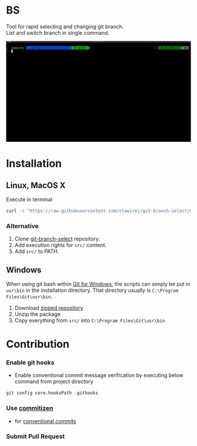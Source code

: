 # BS

Tool for rapid selecting and changing git branch.  
List and switch branch in single command.

![](./images/bshd.gif)

# Installation

## Linux, MacOS X

Execute in terminal

```bash
curl -s "https://raw.githubusercontent.com/stawirej/git-branch-select/master/install/install.sh" | bash
```

### Alternative

1. Clone [git-branch-select](https://github.com/stawirej/git-branch-select) repository.
2. Add execution rights for `src/` content.
3. Add `src/` to PATH.

## Windows

When using git bash within [Git for Windows](https://git-for-windows.github.io/), the scripts can simply be put in `usr\bin`
in the installation directory. That directory usually is `C:\Program Files\Git\usr\bin`.

1. Download [zipped repository](https://github.com/stawirej/git-branch-select/archive/refs/heads/master.zip)
2. Unzip the package
3. Copy everything from `src/` into `C:\Program Files\Git\usr\bin`

# Contribution

### Enable git hooks

* Enable conventional commit message verification by executing below command from project directory

```bash
git config core.hooksPath .githooks
```

### Use [commitizen](https://github.com/commitizen/cz-cli#conventional-commit-messages-as-a-global-utility)

* for [conventional commits](https://www.conventionalcommits.org/en/v1.0.0/)

### Submit Pull Request
